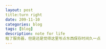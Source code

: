 ```yaml
---
layout: post
title:turn right 
date: 209-11-10
categories: blog
tags: [blog]
description: note for life
租了服务器，但是还是觉得这里写点东西保存时间久一点
---
```

